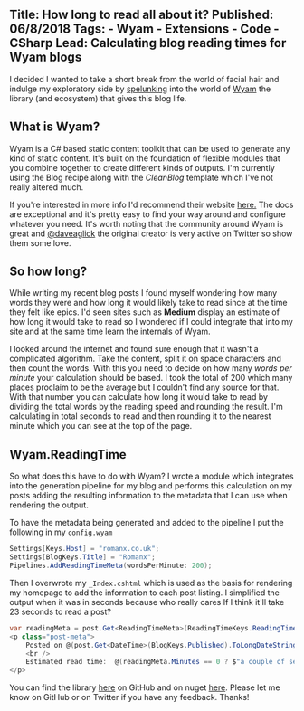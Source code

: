 Title: How long to read all about it?
Published: 06/8/2018
Tags: 
    - Wyam
    - Extensions
    - Code 
    - CSharp
Lead: Calculating blog reading times for Wyam blogs
---

I decided I wanted to take a short break from the world of facial hair and indulge my exploratory side by [spelunking](https://en.wikipedia.org/wiki/Caving) into the world of [Wyam](https://wyam.io/) the library (and ecosystem) that gives this blog life.

## What is Wyam?
Wyam is a C# based static content toolkit that can be used to generate any kind of static content. 
It's built on the foundation of flexible modules that you combine together to create different kinds of outputs.
I'm currently using the Blog recipe along with the *CleanBlog* template which I've not really altered much.

If you're interested in more info I'd recommend their website [here.](https://wyam.io/)
The docs are exceptional and it's pretty easy to find your way around and configure whatever you need.
It's worth noting that the community around Wyam is great and [@daveaglick](https://twitter.com/daveaglick) the original creator is very active on Twitter so show them some love.

## So how long?
While writing my recent blog posts I found myself wondering how many words they were and how long it would likely take to read since at the time they felt like epics.
I'd seen sites such as **Medium** display an estimate of how long it would take to read so I wondered if I could integrate that into my site and at the same time learn the internals of Wyam.

I looked around the internet and found sure enough that it wasn't a complicated algorithm. 
Take the content, split it on space characters and then count the words.
With this you need to decide on how many *words per minute* your calculation should be based.
I took the total of 200 which many places proclaim to be the average but I couldn't find any source for that.
With that number you can calculate how long it would take to read by dividing the total words by the reading speed and rounding the result. I'm calculating in total seconds to read and then rounding it to the nearest minute which you can see at the top of the page.

## Wyam.ReadingTime
So what does this have to do with Wyam? I wrote a module which integrates into the generation pipeline for my blog and performs this calculation on my posts adding the resulting information to the metadata that I can use when rendering the output.

To have the metadata being generated and added to the pipeline I put the following in my `config.wyam`

```csharp
Settings[Keys.Host] = "romanx.co.uk";
Settings[BlogKeys.Title] = "Romanx";
Pipelines.AddReadingTimeMeta(wordsPerMinute: 200);
```

Then I overwrote my `_Index.cshtml` which is used as the basis for rendering my homepage to add the information to each post listing.
I simplified the output when it was in seconds because who really cares If I think it'll take 23 seconds to read a post?
```csharp
var readingMeta = post.Get<ReadingTimeMeta>(ReadingTimeKeys.ReadingTime);
<p class="post-meta">
    Posted on @(post.Get<DateTime>(BlogKeys.Published).ToLongDateString(Context))
    <br />
    Estimated read time:  @(readingMeta.Minutes == 0 ? $"a couple of seconds" : $"{readingMeta.Minutes} minutes")
</p>
```

You can find the library [here](https://github.com/Romanx/Wyam.ReadingTime) on GitHub and on nuget [here](https://www.nuget.org/packages/Wyam.ReadingTime/).
Please let me know on GitHub or on Twitter if you have any feedback.
Thanks!